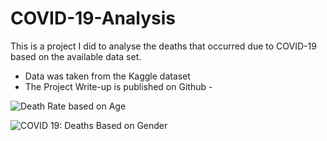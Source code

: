 # COVID-19-Analysis
This is a project I did to analyse the deaths that occurred due to COVID-19 based on the available data set.

* Data was taken from the Kaggle dataset 
* The Project Write-up is published on Github - 

![Death Rate based on Age](https://github.com/DishaPrateechee/COVID-19-Analysis/assets/165455060/52862de7-d2e7-4c26-ac4a-a910d5d7716d)


![COVID 19: Deaths Based on Gender](https://github.com/DishaPrateechee/COVID-19-Analysis/assets/165455060/6e220af6-142b-4baf-98c9-6f2f620e7cb9)
